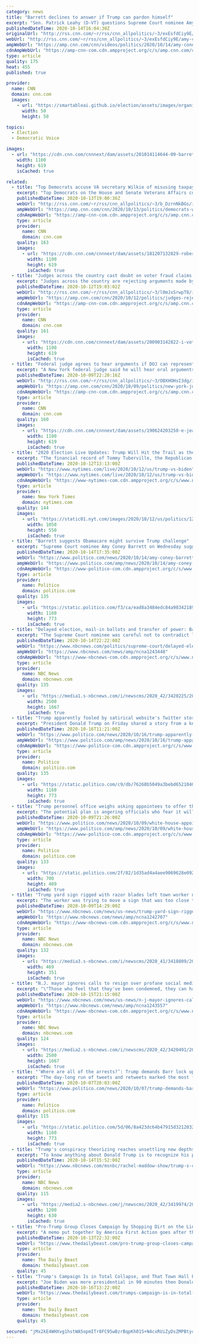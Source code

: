 ```yaml
---
category: news
title: "Barrett declines to answer if Trump can pardon himself"
excerpt: "Sen. Patrick Leahy (D-VT) questions Supreme Court nominee Amy Coney Barrett on whether the president of the United States has the power to pardon themselves of a crime. CNN's Manu Raju tells us more.\n    \n"
publishedDateTime: 2020-10-14T16:04:30Z
originalUrl: "http://rss.cnn.com/~r/rss/cnn_allpolitics/~3/exEsfdCiy9E/amy-coney-barrett-supreme-court-confirmation-hearing-presidential-pardon-sot-vpx.cnn"
webUrl: "http://rss.cnn.com/~r/rss/cnn_allpolitics/~3/exEsfdCiy9E/amy-coney-barrett-supreme-court-confirmation-hearing-presidential-pardon-sot-vpx.cnn"
ampWebUrl: "https://amp.cnn.com/cnn/videos/politics/2020/10/14/amy-coney-barrett-supreme-court-confirmation-hearing-presidential-pardon-sot-vpx.cnn"
cdnAmpWebUrl: "https://amp-cnn-com.cdn.ampproject.org/c/s/amp.cnn.com/cnn/videos/politics/2020/10/14/amy-coney-barrett-supreme-court-confirmation-hearing-presidential-pardon-sot-vpx.cnn"
type: article
quality: 175
heat: 455
published: true

provider:
  name: CNN
  domain: cnn.com
  images:
    - url: "https://smartableai.github.io/election/assets/images/organizations/cnn.com-50x50.jpg"
      width: 50
      height: 50

topics:
  - Election
  - Democratic Voice

images:
  - url: "https://cdn.cnn.com/cnnnext/dam/assets/201014114644-09-barrett-hearing-1014-super-tease.jpg"
    width: 1100
    height: 619
    isCached: true

related:
  - title: "Top Democrats accuse VA secretary Wilkie of misusing taxpayer funds to benefit Trump's campaign"
    excerpt: "Top Democrats on the House and Senate Veterans Affairs committees believe VA Secretary Robert Wilkie \"may have misused taxpayer funds and other government assets in an effort to benefit the reelection of President Donald Trump and certain Republican candidates seeking office in 2020,\" according to a"
    publishedDateTime: 2020-10-13T19:00:36Z
    webUrl: "http://rss.cnn.com/~r/rss/cnn_allpolitics/~3/b_DzrnNkBGs/index.html"
    ampWebUrl: "https://amp.cnn.com/cnn/2020/10/13/politics/democrats-wilkie-misusing-taxpayer-funds-trump-campaign/index.html"
    cdnAmpWebUrl: "https://amp-cnn-com.cdn.ampproject.org/c/s/amp.cnn.com/cnn/2020/10/13/politics/democrats-wilkie-misusing-taxpayer-funds-trump-campaign/index.html"
    type: article
    provider:
      name: CNN
      domain: cnn.com
    quality: 163
    images:
      - url: "https://cdn.cnn.com/cnnnext/dam/assets/181207132829-robert-wilkie-super-tease.jpg"
        width: 1100
        height: 619
        isCached: true
  - title: "Judges across the country cast doubt on voter fraud claims pushed by Republicans and Trump campaign"
    excerpt: "Judges across the country are rejecting arguments made by President Donald Trump's campaign and Republican leaders claiming voter fraud.\n    \n"
    publishedDateTime: 2020-10-12T19:03:02Z
    webUrl: "http://rss.cnn.com/~r/rss/cnn_allpolitics/~3/l0mJxSrwpT8/index.html"
    ampWebUrl: "https://amp.cnn.com/cnn/2020/10/12/politics/judges-reject-voter-fraud-claims/index.html"
    cdnAmpWebUrl: "https://amp-cnn-com.cdn.ampproject.org/c/s/amp.cnn.com/cnn/2020/10/12/politics/judges-reject-voter-fraud-claims/index.html"
    type: article
    provider:
      name: CNN
      domain: cnn.com
    quality: 161
    images:
      - url: "https://cdn.cnn.com/cnnnext/dam/assets/200903142822-i-voted-stickers-0407-super-tease.jpg"
        width: 1100
        height: 619
        isCached: true
  - title: "Federal judge agrees to hear arguments if DOJ can represent Trump in E. Jean Carroll defamation suit"
    excerpt: "A New York federal judge said he will hear oral arguments later this month to consider if the Justice Department can represent President Donald Trump in a defamation lawsuit brought by E. Jean Carroll, a former magazine columnist who has accused the President of rape.\n    \n"
    publishedDateTime: 2020-10-09T22:20:16Z
    webUrl: "http://rss.cnn.com/~r/rss/cnn_allpolitics/~3/OBXHOHsI3dg/index.html"
    ampWebUrl: "https://amp.cnn.com/cnn/2020/10/09/politics/new-york-judge-doj-represent-trump-e-jean-carroll/index.html"
    cdnAmpWebUrl: "https://amp-cnn-com.cdn.ampproject.org/c/s/amp.cnn.com/cnn/2020/10/09/politics/new-york-judge-doj-represent-trump-e-jean-carroll/index.html"
    type: article
    provider:
      name: CNN
      domain: cnn.com
    quality: 160
    images:
      - url: "https://cdn.cnn.com/cnnnext/dam/assets/190624203250-e-jean-carroll-responds-trump-denies-sexual-assault-allegation-sot-ac360-vpx-00010730-super-tease.jpg"
        width: 1100
        height: 619
        isCached: true
  - title: "2020 Election Live Updates: Trump Will Hit the Trail as the Barrett Hearings Begin"
    excerpt: "The financial record of Tommy Tuberville, the Republican Senate candidate in Alabama, raises questions. Dr. Anthony Fauci said his words were “taken out of context” in a Trump campaign ad."
    publishedDateTime: 2020-10-12T13:13:00Z
    webUrl: "https://www.nytimes.com/live/2020/10/12/us/trump-vs-biden"
    ampWebUrl: "https://www.nytimes.com/live/2020/10/12/us/trump-vs-biden.amp.html"
    cdnAmpWebUrl: "https://www-nytimes-com.cdn.ampproject.org/c/s/www.nytimes.com/live/2020/10/12/us/trump-vs-biden.amp.html"
    type: article
    provider:
      name: New York Times
      domain: nytimes.com
    quality: 144
    images:
      - url: "https://static01.nyt.com/images/2020/10/12/us/politics/12elections-brief--barrett/12elections-brief--barrett-facebookJumbo.jpg"
        width: 1050
        height: 550
        isCached: true
  - title: "Barrett suggests Obamacare might survive Trump challenge"
    excerpt: "Supreme Court nominee Amy Coney Barrett on Wednesday suggested that the Affordable Care Act might be able to withstand a challenge from the Trump administration, placing Obamacare once again at the forefront of the Supreme Court confirmation fight."
    publishedDateTime: 2020-10-14T17:35:00Z
    webUrl: "https://www.politico.com/news/2020/10/14/amy-coney-barrett-obamacare-trump-challenge-429420"
    ampWebUrl: "https://www.politico.com/amp/news/2020/10/14/amy-coney-barrett-obamacare-trump-challenge-429420"
    cdnAmpWebUrl: "https://www-politico-com.cdn.ampproject.org/c/s/www.politico.com/amp/news/2020/10/14/amy-coney-barrett-obamacare-trump-challenge-429420"
    type: article
    provider:
      name: Politico
      domain: politico.com
    quality: 135
    images:
      - url: "https://static.politico.com/f3/ca/ead8a3484edc84a98342189bdd0a/201014-acb-ap-773.jpg"
        width: 1160
        height: 773
        isCached: true
  - title: "Delayed election, mail-in ballots and transfer of power: Barrett steers clear of Trump's strike zone"
    excerpt: "The Supreme Court nominee was careful not to contradict legally dubious assertions by Trump or political controversies that he stokes on Twitter."
    publishedDateTime: 2020-10-14T22:22:00Z
    webUrl: "https://www.nbcnews.com/politics/supreme-court/delayed-election-mail-ballots-transfer-power-barrett-steers-clear-trump-n1243448"
    ampWebUrl: "https://www.nbcnews.com/news/amp/ncna1243448"
    cdnAmpWebUrl: "https://www-nbcnews-com.cdn.ampproject.org/c/s/www.nbcnews.com/news/amp/ncna1243448"
    type: article
    provider:
      name: NBC News
      domain: nbcnews.com
    quality: 135
    images:
      - url: "https://media1.s-nbcnews.com/i/newscms/2020_42/3420225/201014-amy-coney-barrett-se-522p_58834173c76a9032c2cc27561368d9ba.jpg"
        width: 2500
        height: 1667
        isCached: true
  - title: "Trump apparently fooled by satirical website's Twitter story"
    excerpt: "President Donald Trump on Friday shared a story from a known news satire website seemingly in earnest, using the fake report to blast Twitter’s handling of dubious allegations against Democratic presidential nominee Joe Biden."
    publishedDateTime: 2020-10-16T11:21:00Z
    webUrl: "https://www.politico.com/news/2020/10/16/trump-apparently-fooled-by-satirical-websites-twitter-story-429776"
    ampWebUrl: "https://www.politico.com/amp/news/2020/10/16/trump-apparently-fooled-by-satirical-websites-twitter-story-429776"
    cdnAmpWebUrl: "https://www-politico-com.cdn.ampproject.org/c/s/www.politico.com/amp/news/2020/10/16/trump-apparently-fooled-by-satirical-websites-twitter-story-429776"
    type: article
    provider:
      name: Politico
      domain: politico.com
    quality: 135
    images:
      - url: "https://static.politico.com/c9/db/76268b5049a3bebd65210400bc30/ap20290037876267-1.jpg"
        width: 1160
        height: 773
        isCached: true
  - title: "Trump personnel office weighs asking appointees to offer their resignations"
    excerpt: "The potential plan is angering officials who fear it will cause chaos in their personal lives as they plot their next moves."
    publishedDateTime: 2020-10-09T21:26:00Z
    webUrl: "https://www.politico.com/news/2020/10/09/white-house-appointees-resignations-428412"
    ampWebUrl: "https://www.politico.com/amp/news/2020/10/09/white-house-appointees-resignations-428412"
    cdnAmpWebUrl: "https://www-politico-com.cdn.ampproject.org/c/s/www.politico.com/amp/news/2020/10/09/white-house-appointees-resignations-428412"
    type: article
    provider:
      name: Politico
      domain: politico.com
    quality: 133
    images:
      - url: "https://static.politico.com/2f/82/1d35ad4a4aee9069628e092332c8/201009-trump-mcentee-ap-773.jpg"
        width: 700
        height: 489
        isCached: true
  - title: "Trump yard sign rigged with razor blades left town worker needing 13 stitches"
    excerpt: "The worker was trying to move a sign that was too close to the road when \"he was cut by razor blades that had been attached to the bottom edge of the sign,\" the sheriff's office said."
    publishedDateTime: 2020-10-09T14:29:00Z
    webUrl: "https://www.nbcnews.com/news/us-news/trump-yard-sign-rigged-razor-blades-left-town-worker-needing-n1242707"
    ampWebUrl: "https://www.nbcnews.com/news/amp/ncna1242707"
    cdnAmpWebUrl: "https://www-nbcnews-com.cdn.ampproject.org/c/s/www.nbcnews.com/news/amp/ncna1242707"
    type: article
    provider:
      name: NBC News
      domain: nbcnews.com
    quality: 132
    images:
      - url: "https://media3.s-nbcnews.com/i/newscms/2020_41/3418809/201009-razor-trump-sign-al-0938_b70d53c7f8e85aa9e005ebbad63c07db.jpg"
        width: 469
        height: 351
        isCached: true
  - title: "N.J. mayor ignores calls to resign over profane social media post about Trump, his supporters"
    excerpt: "\"Those who feel that they've been condemned, they can have recourse at the voting booth in two years,\" Flemington Mayor Betsy Driver said Tuesday."
    publishedDateTime: 2020-10-15T21:15:00Z
    webUrl: "https://www.nbcnews.com/news/us-news/n-j-mayor-ignores-calls-resign-over-profane-social-media-n1243557"
    ampWebUrl: "https://www.nbcnews.com/news/amp/ncna1243557"
    cdnAmpWebUrl: "https://www-nbcnews-com.cdn.ampproject.org/c/s/www.nbcnews.com/news/amp/ncna1243557"
    type: article
    provider:
      name: NBC News
      domain: nbcnews.com
    quality: 124
    images:
      - url: "https://media2.s-nbcnews.com/i/newscms/2020_42/3420491/201015-mayor-betsy-driver-jm-1343_cf0a0106581d93aad1e5700e86de5aa9.jpg"
        width: 2500
        height: 1667
        isCached: true
  - title: "‘Where are all of the arrests?’: Trump demands Barr lock up his foes"
    excerpt: "The day-long run of tweets and retweets marked the most frantic stretch of Trump’s public activity since he left Walter Reed."
    publishedDateTime: 2020-10-07T20:03:00Z
    webUrl: "https://www.politico.com/news/2020/10/07/trump-demands-barr-arrest-foes-427389"
    type: article
    provider:
      name: Politico
      domain: politico.com
    quality: 115
    images:
      - url: "https://static.politico.com/5d/06/8a423dc64b47915d3212032d11c4/201007-barr-trump-ap-773.jpg"
        width: 1160
        height: 773
        isCached: true
  - title: "Trump's conspiracy theorizing reaches unsettling new depths"
    excerpt: "To know anything about Donald Trump is to recognize his preoccupation with conspiracy theories. In fact, the Republican relied on a racist conspiracy theory as part of his rise to political prominence,"
    publishedDateTime: 2020-10-14T15:52:00Z
    webUrl: "https://www.nbcnews.com/msnbc/rachel-maddow-show/trump-s-conspiracy-theorizing-reaches-unsettling-new-depths-ncna1243338"
    type: article
    provider:
      name: NBC News
      domain: nbcnews.com
    quality: 115
    images:
      - url: "https://media2.s-nbcnews.com/j/newscms/2020_42/3419974/201013-donald-trump-rally-ac-910p_e23b1abe2187633878e526f64d203010.nbcnews-fp-1200-630.jpg"
        width: 1200
        height: 630
        isCached: true
  - title: "Pro-Trump Group Closes Campaign by Shopping Dirt on the Lincoln Project"
    excerpt: "A memo put together by America First Action goes after the spending decisions by the the anti-Trump group. But why even bother?"
    publishedDateTime: 2020-10-13T22:32:00Z
    webUrl: "https://www.thedailybeast.com/pro-trump-group-closes-campaign-by-shopping-dirt-on-the-lincoln-project"
    type: article
    provider:
      name: The Daily Beast
      domain: thedailybeast.com
    quality: 45
  - title: "Trump's Campaign Is in Total Collapse, and That Town Hall Proved It"
    excerpt: "Joe Biden was more presidential in 90 minutes then Donald Trump has been in four long years, let alone in his 60-minute flop-sweat attempt at counter-programming."
    publishedDateTime: 2020-10-16T13:22:00Z
    webUrl: "https://www.thedailybeast.com/trumps-campaign-is-in-total-collapse-and-that-town-hall-proved-it"
    type: article
    provider:
      name: The Daily Beast
      domain: thedailybeast.com
    quality: 45

secured: "jMx2kE4WHXvg1hstWA5opmITr8FC95wBzrBqpKh01S+N4cxRUiZyDsZMPBtycgsiZaMvKeYIpz0pP1opwDVif7ldNmQiqMs3ML36DD7AHKrAds80ZNnS3akn/w/2aDt8YW4ZmPTKvaVC5VEOxmVgjbWFd8p+tTz4cKogx+EkZA667dubrOFAAcXuBxVHbLy54ZtQeE+XfWJrKHh0M7pBDHoRRiw6uG0rIMLCzl67mGNE8iNhIt6Osp/OaXmiZmVCuEonYjdWzxZsoLf2qi4UozAAUVhSgjkCapgPaIp2+lBZWYVf27uW4b0WLU+ty6zCe0RCNX2XUo0xPBk6+4dWw0samUR2pbhGBAEWjI6Ames=;nbcTOAiTurO1sDqcP/RjhA=="
---
```


